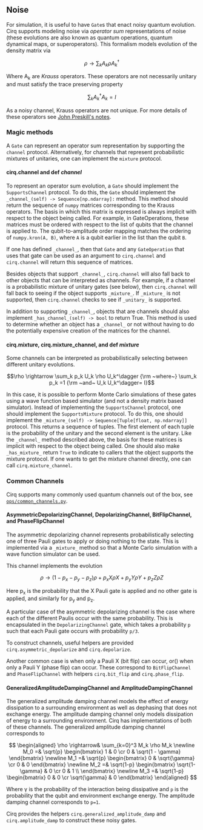 ## Noise

For simulation, it is useful to have `Gate`s that enact noisy quantum evolution.
Cirq supports modeling noise via *operator sum* representations of
noise (these evolutions are also known as quantum operations, quantum
dynamical maps, or superoperators).  This formalism models evolution of the
density matrix via

$$\rho \rightarrow \sum_k A_k \rho A_k^\dagger$$

Where A<sub>k</sub> are *Krauss* operators. These operators are not
necessarily unitary and must satisfy
the trace preserving property

$$\sum_k A_k^\dagger A_k = I$$

As a noisy channel, Krauss operators are not unique. For more details of these
operators see [John Preskill's notes](http://www.theory.caltech.edu/people/preskill/ph219/chap3_15.pdf).

### Magic methods

A `Gate` can represent an operator sum representation by supporting the
`channel` protocol.  Alternatively, for channels that represent probabilistic
mixtures of unitaries, one can implement the `mixture` protocol.

#### cirq.channel and def _channel_

To represent an operator sum evolution, a `Gate` should implement the
`SupportsChannel` protocol. To do this, the `Gate` should implement the
`_channel_(self) -> Sequence[np.ndarray]:` method. This method should return
the sequence of `numpy` matrices corresponding to the Krauss operators. The
basis in which this matrix is expressed is always implicit with respect to
the object being called. For example, in GateOperations, these matrices
must be ordered with respect to the list of qubits that the channel is
applied to. The qubit-to-amplitude order mapping matches the
ordering of `numpy.kron(A, B)`, where `A` is a qubit earlier in the list
than the qubit `B`.

If one has defined `_channel_`, then that `Gate` and any `GateOperation`
that uses that gate can be used as an argument to `cirq.channel` and
`cirq.channel` will return this sequence of matrices.

Besides objects that support `_channel_`, `cirq.channel` will also fall
back to other objects that can be interpreted as channels. For example, if a
channel is a probabilistic mixture of unitary gates (see below), then
`cirq.channel` will fall back to seeing if the object supports `_mixture_`.
If `_mixture_` is not supported, then `cirq.channel` checks to see if
`_unitary_` is supported.

In addition to supporting `_channel_`, objects that are channels should also
implement `_has_channel_(self) -> bool` to return True. This method is
used to determine whether an object has a `_channel_` or not without
having to do the potentially expensive creation of the matrices for the
channel.

#### cirq.mixture, cirq.mixture_channel, and def _mixture_

Some channels can be interpreted as probabilistically selecting between
different unitary evolutions.

$$\rho \rightarrow \sum_k p_k U_k \rho U_k^\dagger {\rm ~where~} \sum_k p_k =1 {\rm ~and~ U_k U_k^\dagger= I}$$

In this case, it is possible to perform
Monte Carlo simulations of these gates using a wave function based simulator
(and not a density matrix based simulator).  Instead of
implementing the `SupportsChannel` protocol, one should implement the
`SupportsMixture` protocol. To do this, one should implement the
`_mixture_(self) -> Sequence[Tuple[float, np.ndarray]]` protocol.  This
returns a sequence of tuples. The first element of each tuple is the
probability of the unitary and the second element is the unitary. Like
the `_channel_` method described above, the basis for these matrices is
implicit with respect to the object being called. One should also make
`_has_mixture_` return `True` to indicate to callers that the object supports
the mixture protocol. If one wants to get the mixture channel directly, one
can call `cirq.mixture_channel`.

### Common Channels

Cirq supports many commonly used quantum channels out of the box, see
[`ops/common_channels.py`](https://github.com/quantumlib/Cirq/blob/master/cirq/ops/common_channels.py).

#### AsymmetricDepolarizingChannel, DepolarizingChannel, BitFlipChannel, and PhaseFlipChannel

The asymmetric depolarizing channel represents probabilistically selecting
one of three Pauli gates to apply or doing nothing to the state. This is
implemented via a `_mixture_` method so that a Monte Carlo simulation with a
wave function simulator can be used.

This channel implements the evolution

$$
\rho \rightarrow (1-p_x-p_y-p_z) \rho + p_x X \rho X + p_y Y \rho Y + p_z Z \rho Z
$$

Here p<sub>x</sub> is the probability that the X Pauli gate is applied and
no other gate is applied, and similarly for p<sub>y</sub> and p<sub>z</sub>.

A particular case of the asymmetric depolarizing channel is the case where
each of the different Paulis occur with the same probability. This is
encapsulated in the `DepolarizingChannel` gate, which takes a probability `p`
such that each Pauli gate occurs with probability `p/3`.

To construct channels, useful helpers are provided `cirq.asymmetric_depolarize`
and `cirq.depolarize`.

Another common case is when only a Pauli X (bit flip) can occur, or()
when only a Pauli Y (phase flip) can occur. These correspond to
`BitFlipChannel` and `PhaseFlipChannel` with helpers `cirq.bit_flip` and
`cirq.phase_flip`.

#### GeneralizedAmplitudeDampingChannel and AmplitudeDampingChannel

The generalized amplitude damping channel models the effect of energy
dissipation to a surrounding environment as well as dephasing that
does not exchange energy. The amplitude damping channel only models
dissipation of energy to a surrounding environment. Cirq has implementations
of both of these channels. The generalized amplitude damping channel
corresponds to

$$
\begin{aligned}
\rho \rightarrow& \sum_{k=0}^3 M_k \rho M_k \newline
M_0 =& \sqrt{p} \begin{bmatrix} 1 & 0  \cr 0 & \sqrt{1 - \gamma} \end{bmatrix} \newline
M_1 =& \sqrt{p} \begin{bmatrix} 0 & \sqrt{\gamma} \cr 0 & 0 \end{bmatrix} \newline
M_2 =& \sqrt{1-p} \begin{bmatrix} \sqrt{1-\gamma} & 0 \cr 0 & 1 \\ \end{bmatrix} \newline
M_3 =& \sqrt{1-p} \begin{bmatrix} 0 & 0 \cr \sqrt{\gamma} & 0 \end{bmatrix}
\end{aligned}
$$

Where &#947; is the probability of the interaction being dissipative and
`p` is the probability that the qubit and environment exchange energy. The
amplitude damping channel corresponds to `p=1`.

Cirq provides the helpers `cirq.generalized_amplitude_damp` and
`cirq.amplitude_damp` to construct these noisy gates.
